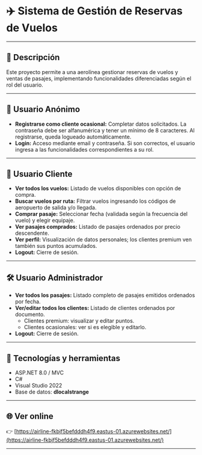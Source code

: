 # ✈️ Sistema de Gestión de Reservas de Vuelos

---

## 📌 Descripción

Este proyecto permite a una aerolínea gestionar reservas de vuelos y ventas de pasajes, implementando funcionalidades diferenciadas según el rol del usuario.

---

## 👤 Usuario Anónimo
- **Registrarse como cliente ocasional:** Completar datos solicitados. La contraseña debe ser alfanumérica y tener un mínimo de 8 caracteres. Al registrarse, queda logueado automáticamente.
- **Login:** Acceso mediante email y contraseña. Si son correctos, el usuario ingresa a las funcionalidades correspondientes a su rol.

---

## 🧳 Usuario Cliente
- **Ver todos los vuelos:** Listado de vuelos disponibles con opción de compra.
- **Buscar vuelos por ruta:** Filtrar vuelos ingresando los códigos de aeropuerto de salida y/o llegada.
- **Comprar pasaje:** Seleccionar fecha (validada según la frecuencia del vuelo) y elegir equipaje.
- **Ver pasajes comprados:** Listado de pasajes ordenados por precio descendente.
- **Ver perfil:** Visualización de datos personales; los clientes premium ven también sus puntos acumulados.
- **Logout:** Cierre de sesión.

---

## 🛠️ Usuario Administrador
- **Ver todos los pasajes:** Listado completo de pasajes emitidos ordenados por fecha.
- **Ver/editar todos los clientes:** Listado de clientes ordenados por documento.
  - Clientes premium: visualizar y editar puntos.
  - Clientes ocasionales: ver si es elegible y editarlo.
- **Logout:** Cierre de sesión.

---

## 🚀 Tecnologías y herramientas
- ASP.NET 8.0 / MVC
- C#
- Visual Studio 2022
- Base de datos: **dlocalstrange**

---

## 🌐 Ver online
👉 [https://airline-fkbjf5befdddh4f9.eastus-01.azurewebsites.net/](https://airline-fkbjf5befdddh4f9.eastus-01.azurewebsites.net/)

---

